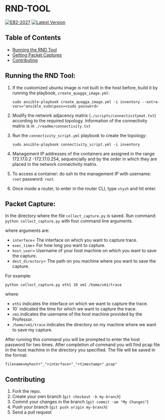 # RND-TOOL

[![EB2-2027](https://img.shields.io/badge/EB2__2027-Since__2015-green.svg)](https://sites.google.com/a/ncsu.edu/summer15eb22027/)
[![Latest Version](https://img.shields.io/badge/LatestVersion-v1.0-yellow.svg)](https://github.ncsu.edu/EB2-2027/RND-TOOL/releases/tag/v1.0)


## Table of Contents
* [Running the RND Tool](#running-the-rnd-tool)
* [Getting Packet Captures](#packet-capture)
* [Contributing](#contributing)

## Running the RND Tool:
1. If the customized ubuntu image is not built in the host before, build it by running the playbook, `create_quagga_image.yml`:

   `sudo ansible-playbook create_quagga_image.yml -i inventory --extra-vars="ansible_sudo\pass=<sudo password>`
   
2. Modify the network adjacency matrix (`./scripts/connectivitymat.txt`) according to the required topology. Information of the connectivity matrix is in `./readme/connectivity.txt`
3. Run the `connectivity_script.yml` playbook to create the topology:

   `sudo ansible-playbook connectivity_script.yml -i inventory`

4. Management IP addresses of the containers are assigned in the range 172.17.0.2 -172.17.0.254, sequencially and by the order in which they are placed in the network connectivity matrix. 
5. To access a container: do ssh to the management IP with username: `root` password: `root`.
6. Once inside a router, to enter in the router CLI, type `vtysh` and hit enter.


## Packet Capture:

In the directory where the file `collect_capture.py` is saved.
Run command:
`python collect_capture.py` with four command line arguments.

where arguments are:
* `interface`= The interface on which you want to capture trace.
* `exec_time`= For how long you want to capture.
* `host_user`= Username of your host machine on which you want to save the capture.
* `dest_directory`= The path on you machine where you want to save the capture.

For example:

`python collect_capture.py eth1 10 vm1 /home/vm1/trace`

where: 
  * `eth1` indicates the interface on which we want to capture the trace. 
  *  10` indicated the time for which we want to capture the trace.
  * `vm1` indicates the username of the host machine provided  by the Professor. 
  * `/home/vm1/trace` indicates the directory on my machine where we want to save my capture.
  
  After running this command you will be prompted to enter the host password for two times.
  After completion of command you will find pcap file in the host machine in the directory you specified. 
  The file will be saved in the format:
  
  `filename=myhost+"_"+interface+"_"+timestamp+".pcap"`

## Contributing

1. Fork the repo.
2. Create your own branch (`git checkout -b my-branch`)
3. Commit your changes in the branch (`git commit -am "My Changes"`)
4. Push your branch (`git push origin my-branch`)
5. Send a pull request
